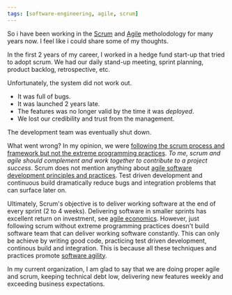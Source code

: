 ```yaml
---
tags: [software-engineering, agile, scrum]
---
```


So i have been working in the [Scrum](http://en.wikipedia.org/wiki/Scrum_%28development%29) and [Agile](en.wikipedia.org/wiki/Agile_software_development) metholodology for many years now. I feel like i could share some of my thoughts.

In the first 2 years of my career, I worked in a hedge fund start-up that tried to adopt scrum. We had our daily stand-up meeting, sprint planning, product backlog, retrospective, etc. 

Unfortunately, the system did not work out. 

+	It was full of bugs.
+	It was launched 2 years late. 
+	The features was no longer valid by the time it was *deployed*.
+	We lost our credibility and trust from the management. 

The development team was eventually shut down.	

What went wrong? In my opinion, we were [following the scrum process and framework but not the extreme programming practices](http://www.youtube.com/watch?v=hG4LH6P8Syk). *To me, scrum and agile should complement and work together to contribute to a project success*. Scrum does not mention anything about [agile software development principles and practices](http://books.google.com.sg/books/about/Agile_Software_Development.html?id=0HYhAQAAIAAJ&redir_esc=y). Test driven development and continuous build dramatically reduce bugs and integration problems that can surface later on.

Ultimately, Scrum's objective is to deliver working software at the end of every sprint (2 to 4 weeks). Delivering software in smaller sprints has excellent return on investment, see [agile economics](http://channel9.msdn.com/Events/ALM-Summit/ALM-Summit-3/Agile-Economics). However, just following scrum without extreme programming practices doesn't build software team that can deliver working software constantly. This can only be achieve by writing good code, practicing test driven development, continous build and integration. This is because all these techniques and practices promote [software agility](http://www.ronross.info/blog/2012/04/23/business-agility-vs-agile-in-software-development-not-related/).

In my current organization, I am glad to say that we are doing proper agile and scrum, keeping technical debt low, delivering new features weekly and exceeding business expectations.